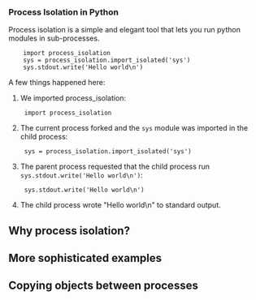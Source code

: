 ### Process Isolation in Python

Process isolation is a simple and elegant tool that lets you run
python modules in sub-processes.

```
    import process_isolation
    sys = process_isolation.import_isolated('sys')
    sys.stdout.write('Hello world\n')
````

A few things happened here:

1. We imported process_isolation:

        import process_isolation

2. The current process forked and the `sys` module was imported in the child process:

        sys = process_isolation.import_isolated('sys')

3. The parent process requested that the child process run `sys.stdout.write('Hello world\n')`:

        sys.stdout.write('Hello world\n')

4. The child process wrote "Hello world\n" to standard output.

## Why process isolation?

## More sophisticated examples

## Copying objects between processes
